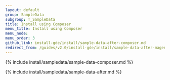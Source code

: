 ```yaml
---
layout: default
group: SampleData
subgroup: T_SampleData
title: Install using Composer
menu_title: Install using Composer
menu_node: 
menu_order: 3
github_link: install-gde/install/sample-data-after-composer.md
redirect_from: /guides/v2.0/install-gde/install/sample-data-after-magento.html
---
```


{% include install/sampledata/sample-data-composer.md %}

{% include install/sampledata/sample-data-after.md %}
